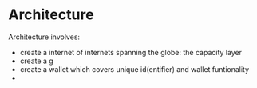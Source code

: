 # Architecture

Architecture involves:

- create a internet of internets spanning the globe: the capacity layer
- create a g
- create a wallet which covers unique id(entifier) and wallet funtionality
- 